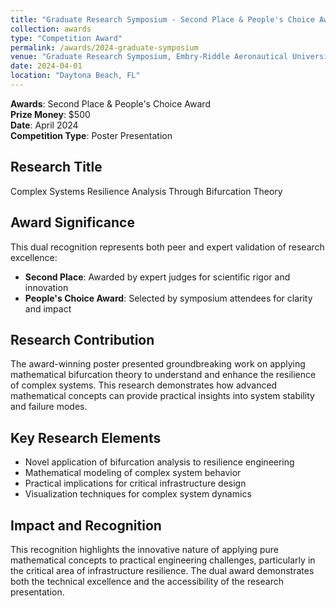 ```yaml
---
title: "Graduate Research Symposium - Second Place & People's Choice Award"
collection: awards
type: "Competition Award"
permalink: /awards/2024-graduate-symposium
venue: "Graduate Research Symposium, Embry-Riddle Aeronautical University"
date: 2024-04-01
location: "Daytona Beach, FL"
---
```


**Awards**: Second Place & People's Choice Award  
**Prize Money**: $500  
**Date**: April 2024  
**Competition Type**: Poster Presentation

## Research Title
Complex Systems Resilience Analysis Through Bifurcation Theory

## Award Significance
This dual recognition represents both peer and expert validation of research excellence:
- **Second Place**: Awarded by expert judges for scientific rigor and innovation
- **People's Choice Award**: Selected by symposium attendees for clarity and impact

## Research Contribution
The award-winning poster presented groundbreaking work on applying mathematical bifurcation theory to understand and enhance the resilience of complex systems. This research demonstrates how advanced mathematical concepts can provide practical insights into system stability and failure modes.

## Key Research Elements
- Novel application of bifurcation analysis to resilience engineering
- Mathematical modeling of complex system behavior
- Practical implications for critical infrastructure design
- Visualization techniques for complex system dynamics

## Impact and Recognition
This recognition highlights the innovative nature of applying pure mathematical concepts to practical engineering challenges, particularly in the critical area of infrastructure resilience. The dual award demonstrates both the technical excellence and the accessibility of the research presentation. 